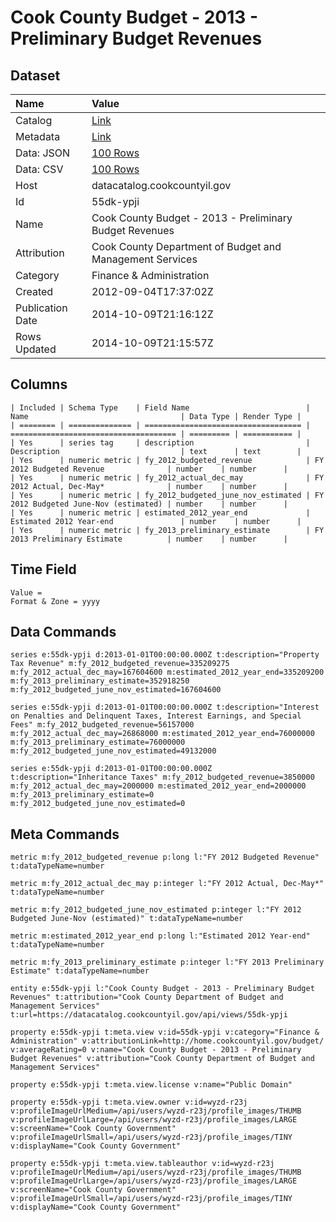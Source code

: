# Cook County Budget - 2013 - Preliminary Budget Revenues

## Dataset

| Name | Value |
| :--- | :---- |
| Catalog | [Link](https://catalog.data.gov/dataset/cook-county-budget-2013-preliminary-budget-revenues-df945) |
| Metadata | [Link](https://datacatalog.cookcountyil.gov/api/views/55dk-ypji) |
| Data: JSON | [100 Rows](https://datacatalog.cookcountyil.gov/api/views/55dk-ypji/rows.json?max_rows=100) |
| Data: CSV | [100 Rows](https://datacatalog.cookcountyil.gov/api/views/55dk-ypji/rows.csv?max_rows=100) |
| Host | datacatalog.cookcountyil.gov |
| Id | 55dk-ypji |
| Name | Cook County Budget - 2013 - Preliminary Budget Revenues |
| Attribution | Cook County Department of Budget and Management Services |
| Category | Finance & Administration |
| Created | 2012-09-04T17:37:02Z |
| Publication Date | 2014-10-09T21:16:12Z |
| Rows Updated | 2014-10-09T21:15:57Z |

## Columns

```ls
| Included | Schema Type    | Field Name                          | Name                                  | Data Type | Render Type |
| ======== | ============== | =================================== | ===================================== | ========= | =========== |
| Yes      | series tag     | description                         | Description                           | text      | text        |
| Yes      | numeric metric | fy_2012_budgeted_revenue            | FY 2012 Budgeted Revenue              | number    | number      |
| Yes      | numeric metric | fy_2012_actual_dec_may              | FY 2012 Actual, Dec-May*              | number    | number      |
| Yes      | numeric metric | fy_2012_budgeted_june_nov_estimated | FY 2012 Budgeted June-Nov (estimated) | number    | number      |
| Yes      | numeric metric | estimated_2012_year_end             | Estimated 2012 Year-end               | number    | number      |
| Yes      | numeric metric | fy_2013_preliminary_estimate        | FY 2013 Preliminary Estimate          | number    | number      |
```

## Time Field

```ls
Value = 
Format & Zone = yyyy
```

## Data Commands

```ls
series e:55dk-ypji d:2013-01-01T00:00:00.000Z t:description="Property Tax Revenue" m:fy_2012_budgeted_revenue=335209275 m:fy_2012_actual_dec_may=167604600 m:estimated_2012_year_end=335209200 m:fy_2013_preliminary_estimate=352918250 m:fy_2012_budgeted_june_nov_estimated=167604600

series e:55dk-ypji d:2013-01-01T00:00:00.000Z t:description="Interest on Penalties and Delinquent Taxes, Interest Earnings, and Special Fees" m:fy_2012_budgeted_revenue=56157000 m:fy_2012_actual_dec_may=26868000 m:estimated_2012_year_end=76000000 m:fy_2013_preliminary_estimate=76000000 m:fy_2012_budgeted_june_nov_estimated=49132000

series e:55dk-ypji d:2013-01-01T00:00:00.000Z t:description="Inheritance Taxes" m:fy_2012_budgeted_revenue=3850000 m:fy_2012_actual_dec_may=2000000 m:estimated_2012_year_end=2000000 m:fy_2013_preliminary_estimate=0 m:fy_2012_budgeted_june_nov_estimated=0
```

## Meta Commands

```ls
metric m:fy_2012_budgeted_revenue p:long l:"FY 2012 Budgeted Revenue" t:dataTypeName=number

metric m:fy_2012_actual_dec_may p:integer l:"FY 2012 Actual, Dec-May*" t:dataTypeName=number

metric m:fy_2012_budgeted_june_nov_estimated p:integer l:"FY 2012 Budgeted June-Nov (estimated)" t:dataTypeName=number

metric m:estimated_2012_year_end p:long l:"Estimated 2012 Year-end" t:dataTypeName=number

metric m:fy_2013_preliminary_estimate p:integer l:"FY 2013 Preliminary Estimate" t:dataTypeName=number

entity e:55dk-ypji l:"Cook County Budget - 2013 - Preliminary Budget Revenues" t:attribution="Cook County Department of Budget and Management Services" t:url=https://datacatalog.cookcountyil.gov/api/views/55dk-ypji

property e:55dk-ypji t:meta.view v:id=55dk-ypji v:category="Finance & Administration" v:attributionLink=http://home.cookcountyil.gov/budget/ v:averageRating=0 v:name="Cook County Budget - 2013 - Preliminary Budget Revenues" v:attribution="Cook County Department of Budget and Management Services"

property e:55dk-ypji t:meta.view.license v:name="Public Domain"

property e:55dk-ypji t:meta.view.owner v:id=wyzd-r23j v:profileImageUrlMedium=/api/users/wyzd-r23j/profile_images/THUMB v:profileImageUrlLarge=/api/users/wyzd-r23j/profile_images/LARGE v:screenName="Cook County Government" v:profileImageUrlSmall=/api/users/wyzd-r23j/profile_images/TINY v:displayName="Cook County Government"

property e:55dk-ypji t:meta.view.tableauthor v:id=wyzd-r23j v:profileImageUrlMedium=/api/users/wyzd-r23j/profile_images/THUMB v:profileImageUrlLarge=/api/users/wyzd-r23j/profile_images/LARGE v:screenName="Cook County Government" v:profileImageUrlSmall=/api/users/wyzd-r23j/profile_images/TINY v:displayName="Cook County Government"
```